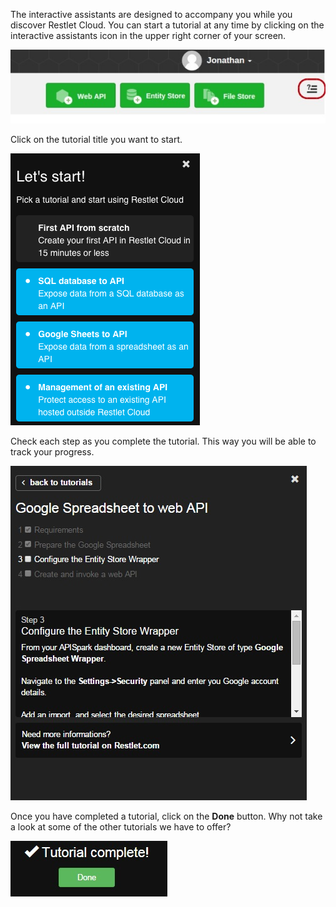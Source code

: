
The interactive assistants are designed to accompany you while you discover Restlet Cloud. You can start a tutorial at any time by clicking on the interactive assistants icon in the upper right corner of your screen.

![interactive tutorial logo](images/interactiveassistantslogo.jpg "interactive tutorial logo")

Click on the tutorial title you want to start.

![interactive tutorials list](images/iss-list.png "interactive tutorials list")

Check each step as you complete the tutorial. This way you will be able to track your progress.

![checkboxes](images/iss-checkboxes.jpg "checkboxes")

Once you have completed a tutorial, click on the **Done** button. Why not take a look at some of the other tutorials we have to offer?

![Done button](images/iss-done-button.jpg "Done button")
